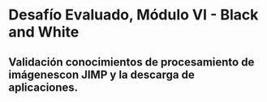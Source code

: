 # Desafío Evaluado, Módulo VI - Black and White
## Validación conocimientos de procesamiento de imágenescon JIMP y la descarga de aplicaciones.